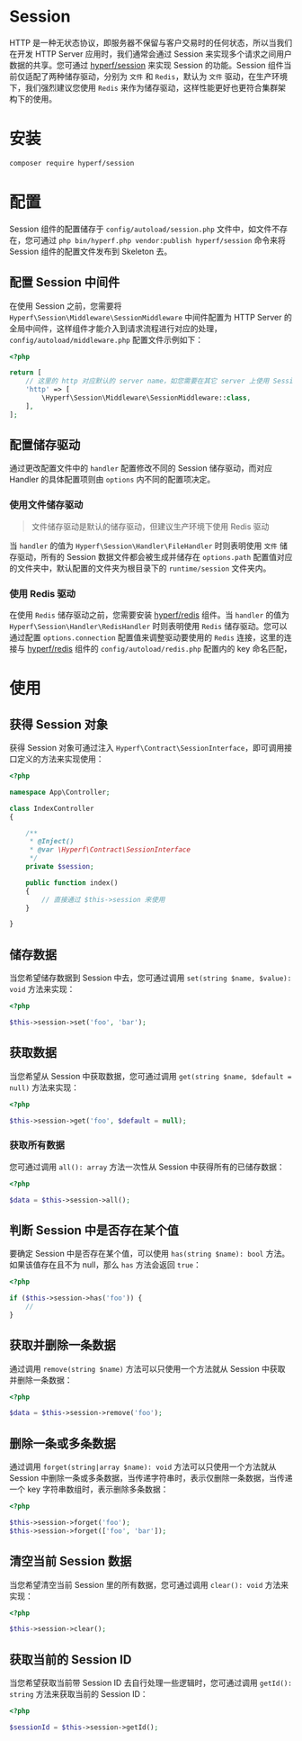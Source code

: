 # Session

HTTP 是一种无状态协议，即服务器不保留与客户交易时的任何状态，所以当我们在开发 HTTP Server 应用时，我们通常会通过 Session 来实现多个请求之间用户数据的共享。您可通过 [hyperf/session](https://github.com/hyperf/session) 来实现 Session 的功能。Session 组件当前仅适配了两种储存驱动，分别为 `文件` 和 `Redis`，默认为 `文件` 驱动，在生产环境下，我们强烈建议您使用 `Redis` 来作为储存驱动，这样性能更好也更符合集群架构下的使用。

# 安装

```bash
composer require hyperf/session
```

# 配置

Session 组件的配置储存于 `config/autoload/session.php` 文件中，如文件不存在，您可通过 `php bin/hyperf.php vendor:publish hyperf/session` 命令来将 Session 组件的配置文件发布到 Skeleton 去。

## 配置 Session 中间件

在使用 Session 之前，您需要将 `Hyperf\Session\Middleware\SessionMiddleware` 中间件配置为 HTTP Server 的全局中间件，这样组件才能介入到请求流程进行对应的处理，`config/autoload/middleware.php` 配置文件示例如下：

```php
<?php

return [
    // 这里的 http 对应默认的 server name，如您需要在其它 server 上使用 Session，需要对应的配置全局中间件
    'http' => [
        \Hyperf\Session\Middleware\SessionMiddleware::class,
    ],
];
```

## 配置储存驱动

通过更改配置文件中的 `handler` 配置修改不同的 Session 储存驱动，而对应 Handler 的具体配置项则由 `options` 内不同的配置项决定。

### 使用文件储存驱动

> 文件储存驱动是默认的储存驱动，但建议生产环境下使用 Redis 驱动

当 `handler` 的值为 `Hyperf\Session\Handler\FileHandler` 时则表明使用 `文件` 储存驱动，所有的 Session 数据文件都会被生成并储存在 `options.path` 配置值对应的文件夹中，默认配置的文件夹为根目录下的 `runtime/session` 文件夹内。

### 使用 Redis 驱动

在使用 `Redis` 储存驱动之前，您需要安装 [hyperf/redis](https://github.com/hyperf/redis) 组件。当 `handler` 的值为 `Hyperf\Session\Handler\RedisHandler` 时则表明使用 `Redis` 储存驱动。您可以通过配置 `options.connection` 配置值来调整驱动要使用的 `Redis` 连接，这里的连接与 [hyperf/redis](https://github.com/hyperf/redis) 组件的 `config/autoload/redis.php` 配置内的 key 命名匹配，

# 使用

## 获得 Session 对象

获得 Session 对象可通过注入 `Hyperf\Contract\SessionInterface`，即可调用接口定义的方法来实现使用：

```php
<?php

namespace App\Controller;

class IndexController
{

    /**
     * @Inject()
     * @var \Hyperf\Contract\SessionInterface
     */
    private $session;

    public function index()
    {
        // 直接通过 $this->session 来使用
    } 

}
```

## 储存数据

当您希望储存数据到 Session 中去，您可通过调用 `set(string $name, $value): void` 方法来实现：

```php
<?php

$this->session->set('foo', 'bar');
```

## 获取数据

当您希望从 Session 中获取数据，您可通过调用 `get(string $name, $default = null)` 方法来实现：

```php
<?php

$this->session->get('foo', $default = null);
```

### 获取所有数据

您可通过调用 `all(): array` 方法一次性从 Session 中获得所有的已储存数据：

```php
<?php

$data = $this->session->all();
```

## 判断 Session 中是否存在某个值

要确定 Session 中是否存在某个值，可以使用 `has(string $name): bool` 方法。如果该值存在且不为 null，那么 `has` 方法会返回 `true`：

```php
<?php

if ($this->session->has('foo')) {
    //
}
```

## 获取并删除一条数据

通过调用 `remove(string $name)` 方法可以只使用一个方法就从 Session 中获取并删除一条数据：

```php
<?php

$data = $this->session->remove('foo');
```

## 删除一条或多条数据

通过调用 `forget(string|array $name): void` 方法可以只使用一个方法就从 Session 中删除一条或多条数据，当传递字符串时，表示仅删除一条数据，当传递一个 key 字符串数组时，表示删除多条数据：

```php
<?php

$this->session->forget('foo');
$this->session->forget(['foo', 'bar']);
```

## 清空当前 Session 数据

当您希望清空当前 Session 里的所有数据，您可通过调用 `clear(): void` 方法来实现：

```php
<?php

$this->session->clear();
```

## 获取当前的 Session ID

当您希望获取当前带 Session ID 去自行处理一些逻辑时，您可通过调用 `getId(): string` 方法来获取当前的 Session ID：

```php
<?php

$sessionId = $this->session->getId();
```


